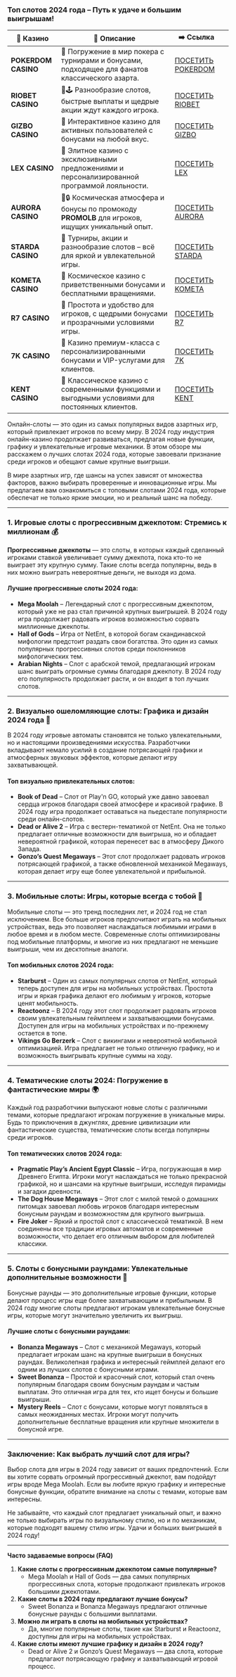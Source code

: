### Топ слотов 2024 года – Путь к удаче и большим выигрышам!
| 🎰 Казино           | 📜 Описание                                                                                       | ➡️ Ссылка                                                                                          |   |
| ------------------- | ------------------------------------------------------------------------------------------------- | -------------------------------------------------------------------------------------------------- | - |
| **POKERDOM CASINO** | 🎲 Погружение в мир покера с турнирами и бонусами, подходящее для фанатов классического азарта.   | [ПОСЕТИТЬ POKERDOM](https://brandplay.link/FwVc4f)                                                 |   |
| **RIOBET CASINO**   | 🌟🕹️ Разнообразие слотов, быстрые выплаты и щедрые акции ждут каждого игрока.                    | [ПОСЕТИТЬ RIOBET](https://brandplay.link/TnjsxFvH)                                                 |   |
| **GIZBO CASINO**    | 🚀 Интерактивное казино для активных пользователей с бонусами на любой вкус.                      | [ПОСЕТИТЬ GIZBO](https://brandplay.link/rvzLrVLp)                                                  |   |
| **LEX CASINO**      | 🎰 Элитное казино с эксклюзивными предложениями и персонализированной программой лояльности.      | [ПОСЕТИТЬ LEX](https://brandplay.link/VMqNXPFs)                                                    |   |
| **AURORA CASINO**   | 🌌🔒 Космическая атмосфера и бонусы по промокоду **PROMOLB** для игроков, ищущих уникальный опыт. | [ПОСЕТИТЬ AURORA](https://10trafic-stat2.com/click/668546556bcc6313411604bc/6766/13031/subaccount) |   |
| **STARDA CASINO**   | 🌠 Турниры, акции и разнообразие слотов – всё для яркой и увлекательной игры.                     | [ПОСЕТИТЬ STARDA](https://brandplay.link/HDcDrxLk)                                                 |   |
| **KOMETA CASINO**   | 💫 Космическое казино с приветственными бонусами и бесплатными вращениями.                        | [ПОСЕТИТЬ KOMETA](https://brandplay.link/jHzFFYGv)                                                 |   |
| **R7 CASINO**       | 🎯 Простота и удобство для игроков, с щедрыми бонусами и прозрачными условиями игры.              | [ПОСЕТИТЬ R7](https://brandplay.link/dByFXP7h)                                                     |   |
| **7K CASINO**       | 💎 Казино премиум-класса с персонализированными бонусами и VIP-услугами для клиентов.             | [ПОСЕТИТЬ 7K](https://brandplay.link/dd46bNgD)                                                     |   |
| **KENT CASINO**     | 🎲 Классическое казино с современными функциями и выгодными условиями для постоянных клиентов.    | [ПОСЕТИТЬ KENT](https://brandplay.link/XRH1g6Vb)                                                   |   |

Онлайн-слоты — это один из самых популярных видов азартных игр, который привлекает игроков по всему миру. В 2024 году индустрия онлайн-казино продолжает развиваться, предлагая новые функции, графику и увлекательные игровые механики. В этом обзоре мы расскажем о лучших слотах 2024 года, которые завоевали признание среди игроков и обещают самые крупные выигрыши.

В мире азартных игр, где шансы на успех зависят от множества факторов, важно выбирать проверенные и инновационные игры. Мы предлагаем вам ознакомиться с топовыми слотами 2024 года, которые обеспечат не только яркие эмоции, но и реальный шанс на победу.

***

### 1. Игровые слоты с прогрессивным джекпотом: Стремись к миллионам 💰

**Прогрессивные джекпоты** — это слоты, в которых каждый сделанный игроками ставкой увеличивает сумму джекпота, пока кто-то не выиграет эту крупную сумму. Такие слоты всегда популярны, ведь в них можно выиграть невероятные деньги, не выходя из дома.

#### Лучшие прогрессивные слоты 2024 года:

* **Mega Moolah** – Легендарный слот с прогрессивным джекпотом, который уже не раз стал причиной крупных выигрышей. В 2024 году игра продолжает радовать игроков возможностью сорвать миллионные джекпоты.
* **Hall of Gods** – Игра от NetEnt, в которой богам скандинавской мифологии предстоит раздать свои богатства. Это один из самых популярных прогрессивных слотов среди поклонников мифологических тем.
* **Arabian Nights** – Слот с арабской темой, предлагающий игрокам шанс выиграть огромные суммы благодаря джекпоту. В 2024 году его популярность продолжает расти, и он входит в топ лучших слотов.

***

### 2. Визуально ошеломляющие слоты: Графика и дизайн 2024 года 🎨

В 2024 году игровые автоматы становятся не только увлекательными, но и настоящими произведениями искусства. Разработчики вкладывают немало усилий в создание потрясающей графики и атмосферных звуковых эффектов, которые делают игру захватывающей.

#### Топ визуально привлекательных слотов:

* **Book of Dead** – Слот от Play'n GO, который уже давно завоевал сердца игроков благодаря своей атмосфере и красивой графике. В 2024 году игра продолжает оставаться на пьедестале популярности среди онлайн-слотов.
* **Dead or Alive 2** – Игра с вестерн-тематикой от NetEnt. Она не только предлагает отличные возможности для выигрыша, но и обладает невероятной графикой, которая перенесет вас в атмосферу Дикого Запада.
* **Gonzo’s Quest Megaways** – Этот слот продолжает радовать игроков потрясающей графикой, а также обновленной механикой Megaways, которая делает игру еще более увлекательной и прибыльной.

***

### 3. Мобильные слоты: Игры, которые всегда с тобой 📱

Мобильные слоты — это тренд последних лет, и 2024 год не стал исключением. Все больше игроков предпочитают играть на мобильных устройствах, ведь это позволяет наслаждаться любимыми играми в любое время и в любом месте. Современные слоты оптимизированы под мобильные платформы, и многие из них предлагают не меньшие выигрыши, чем их десктопные аналоги.

#### Топ мобильных слотов 2024 года:

* **Starburst** – Один из самых популярных слотов от NetEnt, который теперь доступен для игры на мобильных устройствах. Простота игры и яркая графика делают его любимым у игроков, которые ценят мобильность.
* **Reactoonz** – В 2024 году этот слот продолжает радовать игроков своим увлекательным геймплеем и захватывающими бонусами. Доступен для игры на мобильных устройствах и по-прежнему остается в топе.
* **Vikings Go Berzerk** – Слот с викингами и невероятной мобильной оптимизацией. Игра предлагает не только отличную графику, но и возможность выигрывать крупные суммы на ходу.

***

### 4. Тематические слоты 2024: Погружение в фантастические миры 🌍

Каждый год разработчики выпускают новые слоты с различными темами, которые предлагают игрокам погружение в уникальные миры. Будь то приключения в джунглях, древние цивилизации или фантастические существа, тематические слоты всегда популярны среди игроков.

#### Топ тематических слотов 2024 года:

* **Pragmatic Play’s Ancient Egypt Classic** – Игра, погружающая в мир Древнего Египта. Игроки могут наслаждаться не только прекрасной графикой, но и шансами на крупные выигрыши, исследуя пирамиды и загадки древности.
* **The Dog House Megaways** – Этот слот с милой темой о домашних питомцах завоевал любовь игроков благодаря интересным бонусным раундам и возможностям для крупного выигрыша.
* **Fire Joker** – Яркий и простой слот с классической тематикой. В нем соединены все традиции игровых автоматов и современные возможности, что делает его отличным выбором для любителей классики.

***

### 5. Слоты с бонусными раундами: Увлекательные дополнительные возможности 🎁

Бонусные раунды — это дополнительные игровые функции, которые делают процесс игры еще более захватывающим и прибыльным. В 2024 году многие слоты предлагают игрокам увлекательные бонусные игры, которые могут значительно увеличить их выигрыш.

#### Лучшие слоты с бонусными раундами:

* **Bonanza Megaways** – Слот с механикой Megaways, который предлагает игрокам шанс на крупные выигрыши в бонусных раундах. Великолепная графика и интересный геймплей делают его одним из лучших слотов с бонусными играми.
* **Sweet Bonanza** – Простой и красочный слот, который стал очень популярным благодаря своим бонусным раундам и частым выплатам. Это отличная игра для тех, кто ищет бонусы и большие выигрыши.
* **Mystery Reels** – Слот с бонусами, которые могут появляться в самых неожиданных местах. Игроки могут получить дополнительные бесплатные вращения или крупные множители в бонусной игре.

***

### Заключение: Как выбрать лучший слот для игры?

Выбор слота для игры в 2024 году зависит от ваших предпочтений. Если вы хотите сорвать огромный прогрессивный джекпот, вам подойдут игры вроде Mega Moolah. Если вы любите яркую графику и интересные бонусные функции, обратите внимание на слоты с темами, которые вам интересны.

Не забывайте, что каждый слот предлагает уникальный опыт, и важно не только выбирать игры по визуальному стилю, но и по механикам, которые подходят вашему стилю игры. Удачи и больших выигрышей в 2024 году!

***

**Часто задаваемые вопросы (FAQ)**

1. **Какие слоты с прогрессивным джекпотом самые популярные?**
   * Mega Moolah и Hall of Gods — два самых популярных прогрессивных слота, которые продолжают привлекать игроков большими джекпотами.
2. **Какие слоты в 2024 году предлагают лучшие бонусы?**
   * Sweet Bonanza и Bonanza Megaways предлагают отличные бонусные раунды с большими выплатами.
3. **Можно ли играть в слоты на мобильных устройствах?**
   * Да, многие популярные слоты, такие как Starburst и Reactoonz, доступны для игры на мобильных устройствах.
4. **Какие слоты имеют лучшие графику и дизайн в 2024 году?**
   * Dead or Alive 2 и Gonzo’s Quest Megaways — два слота, которые предлагают потрясающую графику и захватывающий игровой процесс.
